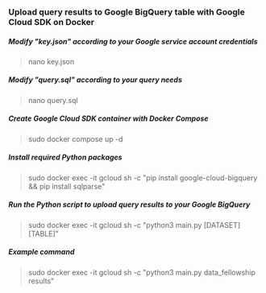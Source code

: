 ### Upload query results to Google BigQuery table with Google Cloud SDK on Docker

##### Modify "key.json" according to your Google service account credentials
> nano key.json

##### Modify "query.sql" according to your query needs
> nano query.sql

##### Create Google Cloud SDK container with Docker Compose
> sudo docker compose up -d

##### Install required Python packages
> sudo docker exec -it gcloud sh -c "pip install google-cloud-bigquery && pip install sqlparse"

##### Run the Python script to upload query results to your Google BigQuery
> sudo docker exec -it gcloud sh -c "python3 main.py [DATASET] [TABLE]"

##### Example command
> sudo docker exec -it gcloud sh -c "python3 main.py data_fellowship results"
